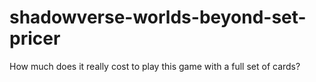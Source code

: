# shadowverse-worlds-beyond-set-pricer
How much does it really cost to play this game with a full set of cards?
